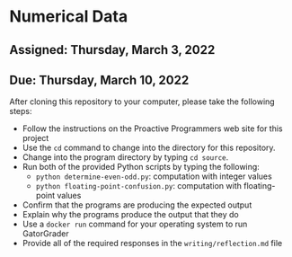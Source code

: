 # Numerical Data

## Assigned: Thursday, March 3, 2022
## Due: Thursday, March 10, 2022

After cloning this repository to your computer, please take the following steps:

- Follow the instructions on the Proactive Programmers web site for this project
- Use the `cd` command to change into the directory for this repository.
- Change into the program directory by typing `cd source`.
- Run both of the provided Python scripts by typing the following:
  - `python determine-even-odd.py`: computation with integer values
  - `python floating-point-confusion.py`: computation with floating-point values
- Confirm that the programs are producing the expected output
- Explain why the programs produce the output that they do
- Use a `docker run` command for your operating system to run GatorGrader
- Provide all of the required responses in the `writing/reflection.md` file
